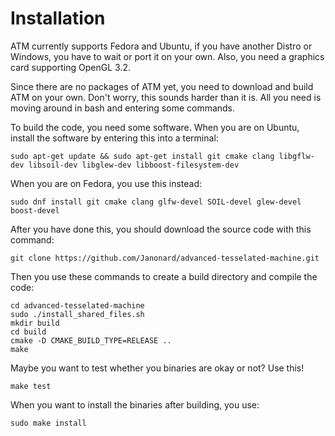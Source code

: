 # Installation

ATM currently supports Fedora and Ubuntu, if you have another Distro or Windows, you have to wait
or port it on your own. Also, you need a graphics card supporting OpenGL 3.2.

Since there are no packages of ATM yet, you need to download and build ATM on your own. Don't worry,
this sounds harder than it is. All you need is moving around in bash and entering some commands.

To build the code, you need some software. When you are on Ubuntu, install the software by entering
this into a terminal:

	sudo apt-get update && sudo apt-get install git cmake clang libgflw-dev libsoil-dev libglew-dev libboost-filesystem-dev
	
When you are on Fedora, you use this instead:

	sudo dnf install git cmake clang glfw-devel SOIL-devel glew-devel boost-devel

After you have done this, you should download the source code with this command:

	git clone https://github.com/Janonard/advanced-tesselated-machine.git

Then you use these commands to create a build directory and compile the code:

	cd advanced-tesselated-machine
	sudo ./install_shared_files.sh
	mkdir build
	cd build
	cmake -D CMAKE_BUILD_TYPE=RELEASE ..
	make
	
Maybe you want to test whether you binaries are okay or not? Use this!

	make test

When you want to install the binaries after building, you use:

	sudo make install
